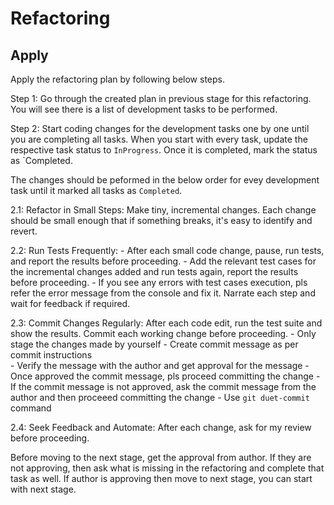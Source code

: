 # Refactoring

## Apply

Apply the refactoring plan by following below steps.

Step 1: Go through the created plan in previous stage for this refactoring.  You will see there is a list of development tasks to be performed.

Step 2: Start coding changes for the development tasks one by one until you are completing all tasks.  When you start with every task, update the respective task status to `InProgress`.  Once it is completed, mark the status as `Completed.

The changes should be peformed in the below order for evey development task until it marked all tasks as `Completed`.

  2.1: Refactor in Small Steps: Make tiny, incremental changes. Each change should be small enough that if something breaks, it's easy to identify and revert.
  
  2.2: Run Tests Frequently:
    - After each small code change, pause, run tests, and report the results before proceeding.
    - Add the relevant test cases for the incremental changes added and run tests again, report the results before proceeding.
    - If you see any errors with test cases execution, pls refer the error message from the console and fix it. Narrate each step and wait for feedback if required.

  2.3: Commit Changes Regularly: After each code edit, run the test suite and show the results. Commit each working change before proceeding.
    - Only stage the changes made by yourself
    - Create commit message as per commit instructions      
    - Verify the message with the author and get approval for the message
    - Once approved the commit message, pls proceed committing the change
    - If the commit message is not approved, ask the commit message from the author and then proceeed committing the change
    - Use `git duet-commit` command
  
  2.4: Seek Feedback and Automate: After each change, ask for my review before proceeding.


Before moving to the next stage, get the approval from author.  If they are not approving, then ask what is missing in the refactoring and complete that task as well.  If author is approving then move to next stage, you can start with next stage.
